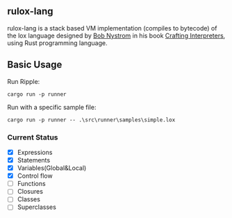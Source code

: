 ## rulox-lang

rulox-lang is a stack based VM implementation (compiles to bytecode) of the lox language designed by [Bob Nystrom](https://github.com/munificent) in his book [Crafting Interpreters](http://www.craftinginterpreters.com/), using Rust programming language.

## Basic Usage

Run Ripple:

```Make
cargo run -p runner
```

Run with a specific sample file:

```Make
cargo run -p runner -- .\src\runner\samples\simple.lox
```

### Current Status

- [x] Expressions
- [x] Statements
- [x] Variables(Global&Local)
- [x] Control flow
- [ ] Functions
- [ ] Closures
- [ ] Classes
- [ ] Superclasses